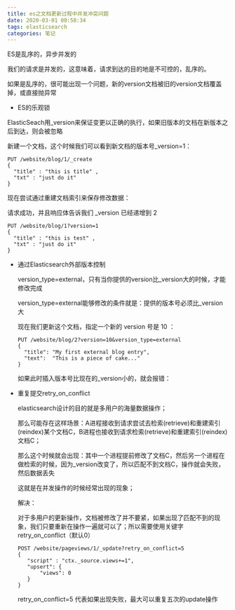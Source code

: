 ```yaml
---
title: es之文档更新过程中并发冲突问题
date: 2020-03-01 00:58:34
tags: elasticsearch
categories: 笔记
---
```


ES是乱序的，异步并发的

我们的请求是并发的，这意味着，请求到达的目的地是不可控的，乱序的。

如果是乱序的，很可能出现一个问题，新的version文档被旧的version文档覆盖掉，或直接抛异常

- ES的乐观锁

ElasticSeach用_version来保证变更以正确的执行，如果旧版本的文档在新版本之后到达，则会被忽略

新建一个文档，这个时候我们可以看到新文档的版本号_version=1：

```
PUT /website/blog/1/_create
{
  "title" : "this is title" , 
  "txt" : "just do it"
}

```

现在尝试通过重建文档索引来保存修改数据：

请求成功，并且响应体告诉我们 _version 已经递增到 2

```
PUT /website/blog/1?version=1
{
  "title" : "this is test" , 
  "txt" : "just do it"
}
```

- 通过Elasticsearch外部版本控制

  version_type=external，只有当你提供的version比_version大的时候，才能修改完成

  version_type=external能够修改的条件就是：提供的版本号必须比_version大

  现在我们更新这个文档，指定一个新的 version 号是 10 ：

  ```
  PUT /website/blog/2?version=10&version_type=external
  {
    "title": "My first external blog entry",
    "text":  "This is a piece of cake..."
  }
  ```

  如果此时插入版本号比现在的_version小的，就会报错：

  

- 重复提交retry_on_conflict

  elasticsearch设计的目的就是多用户的海量数据操作；

  那么可能存在这样场景：A进程接收到请求尝试去检索(retrieve)和重建索引(reindex)某个文档C，B进程也接收到请求检索(retrieve)和重建索引(reindex)文档C；

  那么这个时候就会出现：其中一个进程提前修改了文档C，然后另一个进程在做检索的时候，因为_version改变了，所以匹配不到文档C，操作就会失败，然后数据丢失

  这就是在并发操作的时候经常出现的现象；

  解决：

  对于多用户的更新操作，文档被修改了并不要紧，如果出现了匹配不到的现象，我们只要重新在操作一遍就可以了；所以需要使用关键字retry_on_conflict（默认0）

  ```
  POST /website/pageviews/1/_update?retry_on_conflict=5
  {
     "script" : "ctx._source.views+=1",
     "upsert": {
         "views": 0
     }
  }
  
  ```

  retry_on_conflict=5 代表如果出现失败，最大可以重复五次的update操作